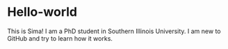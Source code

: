 # Hello-world
This is Sima! I am a PhD student in Southern Illinois University.
I am new to GitHub and try to learn how it works. 
